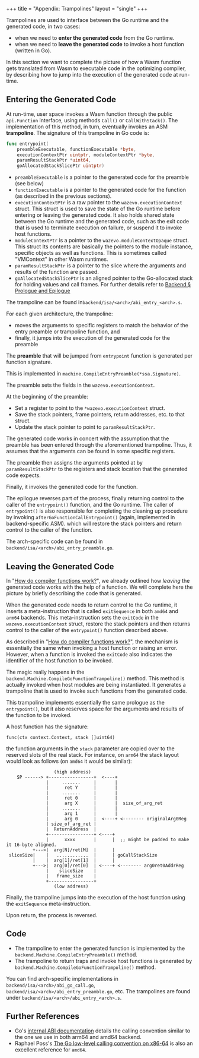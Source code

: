 +++
title = "Appendix: Trampolines"
layout = "single"
+++

Trampolines are used to interface between the Go runtime and the generated
code, in two cases:

- when we need to **enter the generated code** from the Go runtime.
- when we need to **leave the generated code** to invoke a host function
  (written in Go).

In this section we want to complete the picture of how a Wasm function gets
translated from Wasm to executable code in the optimizing compiler, by
describing how to jump into the execution of the generated code at run-time.

## Entering the Generated Code

At run-time, user space invokes a Wasm function through the public
`api.Function` interface, using methods `Call()` or `CallWithStack()`.  The
implementation of this method, in turn, eventually invokes an ASM
**trampoline**. The signature of this trampoline in Go code is:

```go
func entrypoint(
	preambleExecutable, functionExecutable *byte,
	executionContextPtr uintptr, moduleContextPtr *byte,
	paramResultStackPtr *uint64,
	goAllocatedStackSlicePtr uintptr)
```

- `preambleExecutable` is a pointer to the generated code for the preamble (see
  below)
- `functionExecutable` is a pointer to the generated code for the function (as
  described in the previous sections).
- `executionContextPtr` is a raw pointer to the `wazevo.executionContext`
  struct. This struct is used to save the state of the Go runtime before
entering or leaving the generated code. It also holds shared state between the
Go runtime and the generated code, such as the exit code that is used to
terminate execution on failure, or suspend it to invoke host functions.
- `moduleContextPtr` is a pointer to the `wazevo.moduleContextOpaque` struct.
  This struct Its contents are basically the pointers to the module instance,
specific objects as well as functions. This is sometimes called "VMContext" in
other Wasm runtimes.
- `paramResultStackPtr` is a pointer to the slice where the arguments and
  results of the function are passed.
- `goAllocatedStackSlicePtr` is an aligned pointer to the Go-allocated stack
  for holding values and call frames. For further details refer to
  [Backend § Prologue and Epilogue](../backend/#prologue-and-epilogue)

The trampoline can be found in`backend/isa/<arch>/abi_entry_<arch>.s`.

For each given architecture, the trampoline:
- moves the arguments to specific registers to match the behavior of the entry preamble or trampoline function, and
- finally, it jumps into the execution of the generated code for the preamble

The **preamble** that will be jumped from `entrypoint` function is generated per function signature.

This is implemented in `machine.CompileEntryPreamble(*ssa.Signature)`.

The preamble sets the fields in the `wazevo.executionContext`.

At the beginning of the preamble:

- Set a register to point to the `*wazevo.executionContext` struct.
- Save the stack pointers, frame pointers, return addresses, etc. to that
  struct.
- Update the stack pointer to point to `paramResultStackPtr`.

The generated code works in concert with the assumption that the preamble has
been entered through the aforementioned trampoline. Thus, it assumes that the
arguments can be found in some specific registers.

The preamble then assigns the arguments pointed at by `paramResultStackPtr` to
the registers and stack location that the generated code expects.

Finally, it invokes the generated code for the function.

The epilogue reverses part of the process, finally returning control to the
caller of the `entrypoint()` function, and the Go runtime. The caller of
`entrypoint()` is also responsible for completing the cleaning up procedure by
invoking `afterGoFunctionCallEntrypoint()` (again, implemented in
backend-specific ASM).  which will restore the stack pointers and return
control to the caller of the function.

The arch-specific code can be found in
`backend/isa/<arch>/abi_entry_preamble.go`.

[wazero-engine-stack]: https://github.com/wazero/wazero/blob/095b49f74a5e36ce401b899a0c16de4eeb46c054/internal/engine/compiler/engine.go#L77-L132
[abi-arm64]: https://tip.golang.org/src/cmd/compile/abi-internal#arm64-architecture
[abi-amd64]: https://tip.golang.org/src/cmd/compile/abi-internal#amd64-architecture
[abi-cc]: https://tip.golang.org/src/cmd/compile/abi-internal#function-call-argument-and-result-passing


## Leaving the Generated Code

In "[How do compiler functions work?][how-do-compiler-functions-work]", we
already outlined how _leaving_ the generated code works with the help of a
function. We will complete here the picture by briefly describing the code that
is generated.

When the generated code needs to return control to the Go runtime, it inserts a
meta-instruction that is called `exitSequence` in both `amd64` and `arm64`
backends.  This meta-instruction sets the `exitCode` in the
`wazevo.executionContext` struct, restore the stack pointers and then returns
control to the caller of the `entrypoint()` function described above.

As described in "[How do compiler functions
work?][how-do-compiler-functions-work]", the mechanism is essentially the same
when invoking a host function or raising an error. However, when a function is
invoked the `exitCode` also indicates the identifier of the host function to be
invoked.

The magic really happens in the `backend.Machine.CompileGoFunctionTrampoline()`
method.  This method is actually invoked when host modules are being
instantiated.  It generates a trampoline that is used to invoke such functions
from the generated code.

This trampoline implements essentially the same prologue as the `entrypoint()`,
but it also reserves space for the arguments and results of the function to be
invoked.

A host function has the signature:

```
func(ctx context.Context, stack []uint64)
```

the function arguments in the `stack` parameter are copied over to the reserved
slots of the real stack. For instance, on `arm64` the stack layout would look
as follows (on `amd64` it would be similar):

```goat
                  (high address)
    SP ------> +-----------------+  <----+
               |     .......     |       |
               |      ret Y      |       |
               |     .......     |       |
               |      ret 0      |       |
               |      arg X      |       |  size_of_arg_ret
               |     .......     |       |
               |      arg 1      |       |
               |      arg 0      |  <----+ <-------- originalArg0Reg
               | size_of_arg_ret |
               |  ReturnAddress  |
               +-----------------+ <----+
               |      xxxx       |      |  ;; might be padded to make it 16-byte aligned.
          +--->|  arg[N]/ret[M]  |      |
 sliceSize|    |   ............  |      | goCallStackSize
          |    |  arg[1]/ret[1]  |      |
          +--->|  arg[0]/ret[0]  | <----+ <-------- arg0ret0AddrReg
               |    sliceSize    |
               |   frame_size    |
               +-----------------+
                  (low address)
```

Finally, the trampoline jumps into the execution of the host function using the
`exitSequence` meta-instruction.

Upon return, the process is reversed.

## Code

- The trampoline to enter the generated function is implemented by the
  `backend.Machine.CompileEntryPreamble()` method.
- The trampoline to return traps and invoke host functions is generated by
  `backend.Machine.CompileGoFunctionTrampoline()` method.

You can find arch-specific implementations in
`backend/isa/<arch>/abi_go_call.go`,
`backend/isa/<arch>/abi_entry_preamble.go`, etc. The trampolines are found
under `backend/isa/<arch>/abi_entry_<arch>.s`.

## Further References

- Go's [internal ABI documentation][abi-internal] details the calling convention similar to the one we use in both arm64 and amd64 backend.
- Raphael Poss's [The Go low-level calling convention on
  x86-64][go-call-conv-x86] is also an excellent reference for `amd64`.

[abi-internal]: https://tip.golang.org/src/cmd/compile/abi-internal
[go-call-conv-x86]: https://dr-knz.net/go-calling-convention-x86-64.html
[proposal-register-cc]: https://go.googlesource.com/proposal/+/master/design/40724-register-calling.md#background
[how-do-compiler-functions-work]: ../../how_do_compiler_functions_work/

